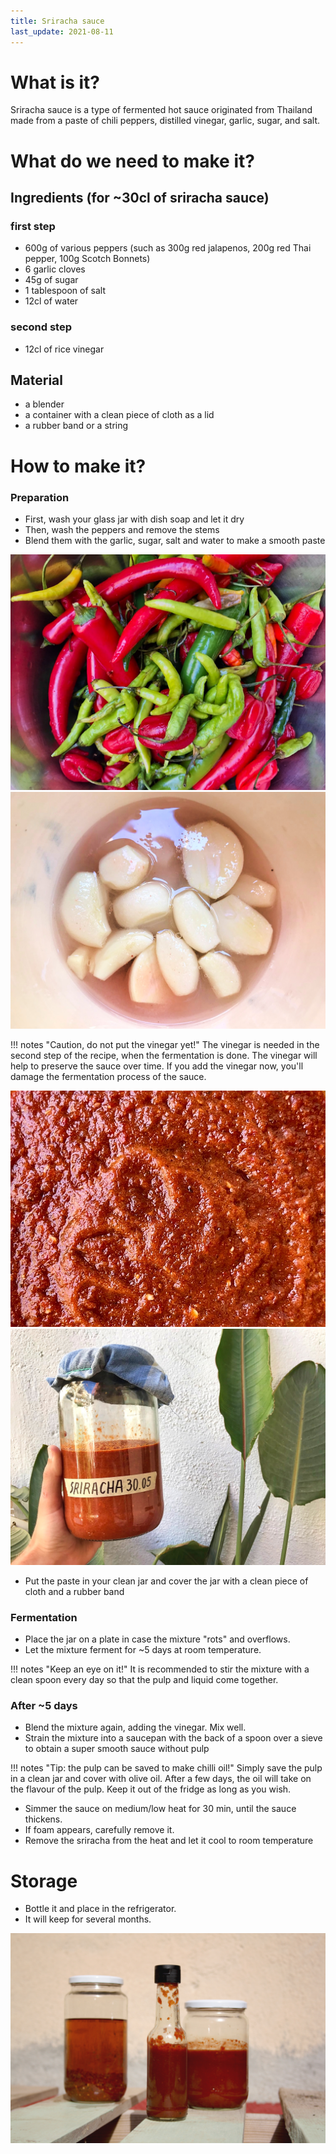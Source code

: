```yaml
---
title: Sriracha sauce
last_update: 2021-08-11
---
```


# What is it?

Sriracha sauce is a type of fermented hot sauce originated from Thailand made from a paste of chili peppers, distilled vinegar, garlic, sugar, and salt.

# What do we need to make it?

## Ingredients (for ~30cl of sriracha sauce)

### first step

- 600g of various peppers (such as 300g red jalapenos, 200g red Thai pepper, 100g Scotch Bonnets)
- 6 garlic cloves
- 45g of sugar
- 1 tablespoon of salt
- 12cl of water

### second step

- 12cl of rice vinegar

## Material

- a blender
- a container with a clean piece of cloth as a lid
- a rubber band or a string

# How to make it?

### Preparation

- First, wash your glass jar with dish soap and let it dry
- Then, wash the peppers and remove the stems
- Blend them with the garlic, sugar, salt and water to make a smooth paste

![a selection of peppers](sriracha-01.jpg)
![garlic, sugar, salt and water. Yes it's true, there are more than 6 cloves of garlic.. it's because we doubled the proportions for maximum of sriracha. We're addicts!](sriracha-02.jpg)

!!! notes "Caution, do not put the vinegar yet!"
    The vinegar is needed in the second step of the recipe, when the fermentation is done. The vinegar will help to preserve the sauce over time. If you add the vinegar now, you'll damage the fermentation process of the sauce.

![the blended mixture](sriracha-03.jpg)
![Let ferment!](sriracha-04.jpg)

- Put the paste in your clean jar and cover the jar with a clean piece of cloth and a rubber band

### Fermentation

- Place the jar on a plate in case the mixture "rots" and overflows.
- Let the mixture ferment for ~5 days at room temperature.

!!! notes "Keep an eye on it!"
    It is recommended to stir the mixture with a clean spoon every day so that the pulp and liquid come together.

### After ~5 days

- Blend the mixture again, adding the vinegar. Mix well.
- Strain the mixture into a saucepan with the back of a spoon over a sieve to obtain a super smooth sauce without pulp

!!! notes "Tip: the pulp can be saved to make chilli oil!"
    Simply save the pulp in a clean jar and cover with olive oil. After a few days, the oil will take on the flavour of the pulp. Keep it out of the fridge as long as you wish.

- Simmer the sauce on medium/low heat for 30 min, until the sauce thickens.
- If foam appears, carefully remove it.
- Remove the sriracha from the heat and let it cool to room temperature

# Storage

- Bottle it and place in the refrigerator.
- It will keep for several months.

![from left to right: chilli oil and srirachas](sriracha-05.jpg)
